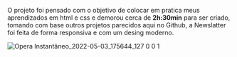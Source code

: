 O projeto foi pensado com o objetivo de colocar em pratica meus aprendizados em html e css e demorou cerca de **2h:30min** para ser criado, tomando com base outros projetos parecidos aqui no Github, a Newslatter foi feita de forma responsiva e com um desing moderno.

![Opera Instantâneo_2022-05-03_175644_127 0 0 1](https://user-images.githubusercontent.com/104230562/166564925-32c5cfa0-d86e-40e2-90ec-74401a390cba.png)
